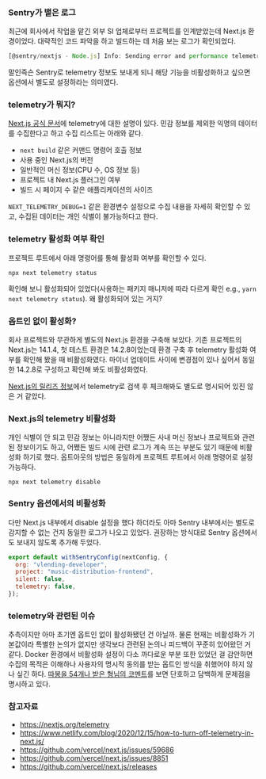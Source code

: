 ### Sentry가 뱉은 로그

최근에 회사에서 작업을 맡긴 외부 SI 업체로부터 프로젝트를 인계받았는데 Next.js 환경이었다. 대략적인 코드 파악을 하고 빌드하는 데 처음 보는 로그가 확인되었다.

```jsx
[@sentry/nextjs - Node.js] Info: Sending error and performance telemetry data to Sentry. To disable telemetry, set `options.telemetry` to `false`.
```

말인즉슨 Sentry로 telemetry 정보도 보내게 되니 해당 기능을 비활성화하고 싶으면 옵션에서 별도로 설정하라는 의미였다.

### telemetry가 뭐지?

[Next.js 공식 문서](https://nextjs.org/telemetry)에 telemetry에 대한 설명이 있다. 민감 정보를 제외한 익명의 데이터를 수집한다고 하고 수집 리스트는 아래와 같다.

- `next build` 같은 커맨드 명령어 호출 정보
- 사용 중인 Next.js의 버전
- 일반적인 머신 정보(CPU 수, OS 정보 등)
- 프로젝트 내 Next.js 플러그인 여부
- 빌드 시 페이지 수 같은 애플리케이션의 사이즈

`NEXT_TELEMETRY_DEBUG=1` 같은 환경변수 설정으로 수집 내용을 자세히 확인할 수 있고, 수집된 데이터는 개인 식별이 불가능하다고 한다.

### telemetry 활성화 여부 확인

프로젝트 루트에서 아래 명령어를 통해 활성화 여부를 확인할 수 있다.

```
npx next telemetry status
```

확인해 보니 활성화되어 있었다(사용하는 패키지 매니저에 따라 다르게 확인 e.g., `yarn next telemetry status`). 왜 활성화되어 있는 거지?

### 옵트인 없이 활성화?

회사 프로젝트와 무관하게 별도의 Next.js 환경을 구축해 보았다. 기존 프로젝트의 Next.js는 14.1.4, 첫 테스트 환경은 14.2.8이었는데 환경 구축 후 telemetry 활성화 여부를 확인해 봤을 때 비활성화였다. 마이너 업데이트 사이에 변경점이 있나 싶어서 동일한 14.2.8로 구성하고 확인해 봐도 비활성화였다.

[Next.js의 릴리즈 정보](https://github.com/vercel/next.js/releases)에서 telemetry로 검색 후 체크해봐도 별도로 명시되어 있진 않은 거 같았다.

### Next.js의 telemetry 비활성화

개인 식별이 안 되고 민감 정보는 아니라지만 어쨌든 사내 머신 정보나 프로젝트와 관련된 정보이기도 하고, 어쨌든 빌드 시에 관련 로그가 계속 뜨는 부분도 있기 때문에 비활성화 하기로 했다. 옵트아웃의 방법은 동일하게 프로젝트 루트에서 아래 명령어로 설정 가능하다.

```
npx next telemetry disable
```

### Sentry 옵션에서의 비활성화

다만 Next.js 내부에서 disable 설정을 했다 하더라도 아마 Sentry 내부에서는 별도로 감지할 수 없는 건지 동일한 로그가 나오고 있었다. 권장하는 방식대로 Sentry 옵션에서도 보내지 않도록 추가해 두었다.

```jsx
export default withSentryConfig(nextConfig, {
  org: "vlending-developer",
  project: "music-distribution-frontend",
  silent: false,
  telemetry: false,
});
```

### telemetry와 관련된 이슈

추측이지만 아마 초기엔 옵트인 없이 활성화됐던 건 아닐까. 물론 현재는 비활성화가 기본값이라 특별한 논의가 없지만 생각보다 관련된 논의나 피드백이 꾸준히 있어왔던 거 같다. Docker 환경에서 비활성화 설정이 다소 까다로운 부분 또한 있었던 걸 감안하면 수집의 목적은 이해하나 사용자의 명시적 동의를 받는 옵트인 방식을 취했어야 하지 않나 싶긴 하다. [따봉을 54개나 받은 형님의 코멘트](https://github.com/vercel/next.js/issues/8851#issuecomment-591710955)를 보면 단호하고 담백하게 문제점을 명시하고 있다.

### 참고자료

- https://nextjs.org/telemetry
- https://www.netlify.com/blog/2020/12/15/how-to-turn-off-telemetry-in-next.js/
- https://github.com/vercel/next.js/issues/59686
- https://github.com/vercel/next.js/issues/8851
- https://github.com/vercel/next.js/releases